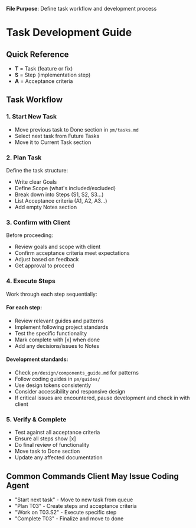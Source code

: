 **File Purpose**: Define task workflow and development process

# Task Development Guide

## Quick Reference
- **T** = Task (feature or fix)
- **S** = Step (implementation step)
- **A** = Acceptance criteria

## Task Workflow

### 1. Start New Task
- Move previous task to Done section in `pm/tasks.md`
- Select next task from Future Tasks
- Move it to Current Task section

### 2. Plan Task
Define the task structure:
- Write clear Goals
- Define Scope (what's included/excluded)
- Break down into Steps (S1, S2, S3...)
- List Acceptance criteria (A1, A2, A3...)
- Add empty Notes section

### 3. Confirm with Client
Before proceeding:
- Review goals and scope with client
- Confirm acceptance criteria meet expectations
- Adjust based on feedback
- Get approval to proceed

### 4. Execute Steps

Work through each step sequentially:

#### For each step:
- Review relevant guides and patterns
- Implement following project standards
- Test the specific functionality
- Mark complete with [x] when done
- Add any decisions/issues to Notes

#### Development standards:
- Check `pm/design/components_guide.md` for patterns
- Follow coding guides in `pm/guides/`
- Use design tokens consistently
- Consider accessibility and responsive design
- If critical issues are encountered, pause development and check in with client

### 5. Verify & Complete
- Test against all acceptance criteria
- Ensure all steps show [x]
- Do final review of functionality
- Move task to Done section
- Update any affected documentation

## Common Commands Client May Issue Coding Agent
- "Start next task" - Move to new task from queue
- "Plan T03" - Create steps and acceptance criteria
- "Work on T03.S2" - Execute specific step
- "Complete T03" - Finalize and move to done